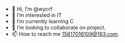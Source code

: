 - 👋 Hi, I’m @wycrf
- 👀 I’m interested in IT
- 🌱 I’m currently learning C
- 💞️ I’m looking to collaborate on project.
- 📫 How to reach me 15617016109@163.com.

<!---
wycrf/wycrf is a ✨ special ✨ repository because its `README.md` (this file) appears on your GitHub profile.
You can click the Preview link to take a look at your changes.
--->
